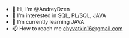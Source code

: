 - 👋 Hi, I’m @AndreyDzen
- 👀 I’m interested in SQL, PL/SQL, JAVA
- 🌱 I’m currently learning JAVA
- 📫 How to reach me chyvatkin16@gmail.com

<!---
AndreyDzen/AndreyDzen is a ✨ special ✨ repository because its `README.md` (this file) appears on your GitHub profile.
You can click the Preview link to take a look at your changes.
--->
